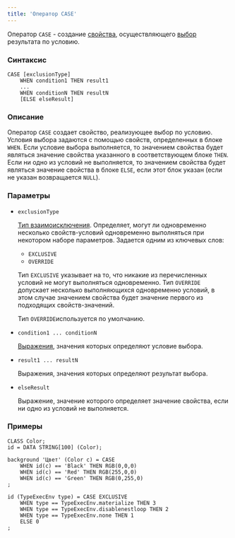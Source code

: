 ```yaml
---
title: 'Оператор CASE'
---
```


Оператор `CASE` - создание [свойства](Properties.md), осуществляющего [выбор](Selection_CASE_IF_MULTI_OVERRIDE_EXCLUSIVE.md) результата по условию.

### Синтаксис 

```
CASE [exclusionType]
    WHEN condition1 THEN result1
    ...
    WHEN conditionN THEN resultN
    [ELSE elseResult]
```

### Описание

Оператор `CASE` создает свойство, реализующее выбор по условию. Условия выбора задаются с помощью свойств, определенных в блоке `WHEN`. Если условие выбора выполняется, то значением свойства будет являться значение свойства указанного в соответствующем блоке `THEN`. Если ни одно из условий не выполняется, то значением свойства будет являться значение свойства в блоке `ELSE`, если этот блок указан (если не указан возвращается `NULL`).

### Параметры

- `exclusionType`

    [Тип взаимоисключения](Selection_CASE_IF_MULTI_OVERRIDE_EXCLUSIVE.md#exclusive). Определяет, могут ли одновременно несколько свойств-условий одновременно выполняться при некотором наборе параметров. Задается одним из ключевых слов:

    - `EXCLUSIVE`
    - `OVERRIDE`

  Тип `EXCLUSIVE` указывает на то, что никакие из перечисленных условий не могут выполняться одновременно. Тип `OVERRIDE` допускает несколько выполняющихся одновременно условий, в этом случае значением свойства будет значение первого из подходящих свойств-значений. 

    Тип `OVERRIDE`используется по умолчанию.

- `condition1 ... conditionN`

    [Выражения](Expression.md), значения которых определяют условие выбора. 

- `result1 ... resultN`

    Выражения, значения которых определяют результат выбора.

- `elseResult`

    Выражение, значение которого определяет значение свойства, если ни одно из условий не выполняется.

 
### Примеры 

```lsf
CLASS Color;
id = DATA STRING[100] (Color);

background 'Цвет' (Color c) = CASE
    WHEN id(c) == 'Black' THEN RGB(0,0,0)
    WHEN id(c) == 'Red' THEN RGB(255,0,0)
    WHEN id(c) == 'Green' THEN RGB(0,255,0)
;

id (TypeExecEnv type) = CASE EXCLUSIVE
    WHEN type == TypeExecEnv.materialize THEN 3
    WHEN type == TypeExecEnv.disablenestloop THEN 2
    WHEN type == TypeExecEnv.none THEN 1
    ELSE 0
;
```
